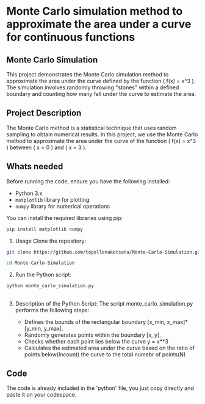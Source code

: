 # Monte Carlo simulation method to approximate the area under a curve for continuous functions

## Monte Carlo Simulation

This project demonstrates the Monte Carlo simulation method to approximate the area under the curve defined by the function \( f(x) = x^3 \). The simulation involves randomly throwing "stones" within a defined boundary and counting how many fall under the curve to estimate the area.


## Project Description

The Monte Carlo method is a statistical technique that uses random sampling to obtain numerical results. In this project, we use the Monte Carlo method to approximate the area under the curve of the function \( f(x) = x^3 \) between \( x = 0 \) and \( x = 3 \).

## Whats needed

Before running the code, ensure you have the following installed:

- Python 3.x
- `matplotlib` library for plotting
- `numpy` library for numerical operations

You can install the required libraries using pip:

```bash
pip install matplotlib numpy

```


1. Usage
Clone the repository:
```bash
git clone https://github.com/topollonaketsana/Monte-Carlo-Simulation.git
```

```bash
cd Monte-Carlo-Simulation

```
2. Run the Python script:
```bash
python monte_carlo_simulation.py


```
##

3. Description of the Python Script:
   The script monte_carlo_simulation.py performs the following steps:

   - Defines the bounds of the rectangular boundary [x_min, x_max]*[y_min, y_max].
   - Randomly generates points within the boundary [x, y].
   - Checks whether each point lies below the curve y = x**3
   - Calculates the estimated area under the curve based on the ratio of points below(Incount) the curve to the total numebr of points(N)

## Code
The code is already included in the 'python' file, you just copy directly and paste it on your codespace.


